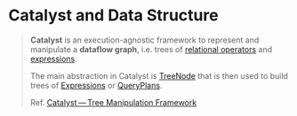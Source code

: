 # Catalyst and Data Structure

> **Catalyst** is an execution-agnostic framework to represent and manipulate a **dataflow graph**, i.e. trees of [relational operators](https://jaceklaskowski.gitbooks.io/mastering-spark-sql/content/spark-sql-catalyst-QueryPlan.html) and [expressions](https://jaceklaskowski.gitbooks.io/mastering-spark-sql/content/spark-sql-Expression.html).
>
> The main abstraction in Catalyst is [TreeNode](https://jaceklaskowski.gitbooks.io/mastering-spark-sql/content/spark-sql-catalyst-TreeNode.html) that is then used to build trees of [Expressions](https://jaceklaskowski.gitbooks.io/mastering-spark-sql/content/spark-sql-Expression.html) or [QueryPlans](https://jaceklaskowski.gitbooks.io/mastering-spark-sql/content/spark-sql-catalyst-QueryPlan.html).
>
> Ref. [Catalyst — Tree Manipulation Framework](https://jaceklaskowski.gitbooks.io/mastering-spark-sql/content/spark-sql-catalyst.html)




